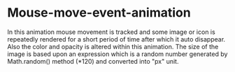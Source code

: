 ﻿# Mouse-move-event-animation
In this animation mouse movement is tracked and some image or icon is repeatedly rendered for a short period of time after which it auto disappear.
Also the color and opacity is altered within this animation.
The size of the image is based upon an expression which is a random number generated by Math.random() method (*120) and converted into "px" unit.
